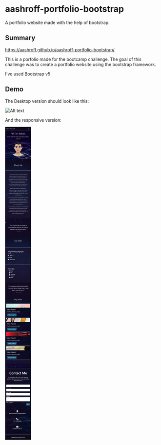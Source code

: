 # aashroff-portfolio-bootstrap
A portfolio website made with the help of bootstrap.

## Summary

https://aashroff.github.io/aashroff-portfolio-bootstrap/

This is a porfolio made for the bootcamp challenge. The goal of this challenge was to create a portfolio website using the bootstrap framework.

I've used Bootstrap v5

## Demo

The Desktop version should look like this:

![Alt text](images/Ashin%20Ashroff_%20Web%20Development%20Portfolio.png)

And the responsive version:

![Alt text](images/Ashin%20Ashroff_%20Web%20Development%20Portfolio%20_respomsive.png)
